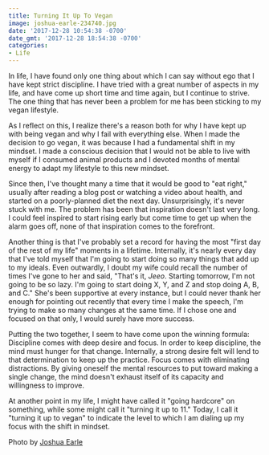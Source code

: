 ```yaml
---
title: Turning It Up To Vegan
image: joshua-earle-234740.jpg
date: '2017-12-28 10:54:38 -0700'
date_gmt: '2017-12-28 18:54:38 -0700'
categories:
- Life
---
```

In life, I have found only one thing about which I can say without ego that I have kept strict discipline. I have tried with a great number of aspects in my life, and have come up short time and time again, but I continue to strive. The one thing that has never been a problem for me has been sticking to my vegan lifestyle.

As I reflect on this, I realize there's a reason both for why I have kept up with being vegan and why I fail with everything else. When I made the decision to go vegan, it was because I had a fundamental shift in my mindset. I made a conscious decision that I would not be able to live with myself if I consumed animal products and I devoted months of mental energy to adapt my lifestyle to this new mindset.

Since then, I've thought many a time that it would be good to "eat right," usually after reading a blog post or watching a video about health, and started on a poorly-planned diet the next day. Unsurprisingly, it's never stuck with me. The problem has been that inspiration doesn't last very long. I could feel inspired to start rising early but come time to get up when the alarm goes off, none of that inspiration comes to the forefront.

Another thing is that I've probably set a record for having the most "first day of the rest of my life" moments in a lifetime. Internally, it's nearly every day that I've told myself that I'm going to start doing so many things that add up to my ideals. Even outwardly, I doubt my wife could recall the number of times I've gone to her and said, "That's it, <em title="A term of endearment and respect">Jeeo</em>. Starting tomorrow, I'm not going to be so lazy. I'm going to start doing X, Y, and Z and stop doing A, B, and C." She's been supportive at every instance, but I could never thank her enough for pointing out recently that every time I make the speech, I'm trying to make so many changes at the same time. If I chose one and focused on that only, I would surely have more success.

Putting the two together, I seem to have come upon the winning formula: Discipline comes with deep desire and focus. In order to keep discipline, the mind must hunger for that change. Internally, a strong desire felt will lend to that determination to keep up the practice. Focus comes with eliminating distractions. By giving oneself the mental resources to put toward making a single change, the mind doesn't exhaust itself of its capacity and willingness to improve.

At another point in my life, I might have called it "going hardcore" on something, while some might call it "turning it up to 11." Today, I call it "turning it up to vegan" to indicate the level to which I am dialing up my focus with the shift in mindset.

Photo by <a href="https://unsplash.com/@joshuaearle" target="_blank">Joshua Earle</a>
